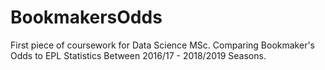 # BookmakersOdds
First piece of coursework for Data Science MSc. Comparing Bookmaker's Odds to EPL Statistics Between 2016/17 - 2018/2019 Seasons.
